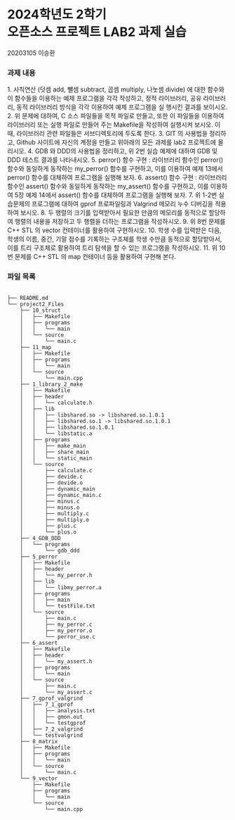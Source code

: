 <h1> 2024학년도 2학기 <br> 오픈소스 프로젝트 LAB2 과제 실습 </h1>
20203105 이승환
<h3> 과제 내용 </h3>
1. 사칙연산 (덧셈 add, 뺄셈 subtract, 곱셈 multiply, 나눗셈 divide) 에 대한 함수와 이 함수들을 이용하는 예제 프로그램을 각각 작성하고, 정적 라이브러리, 공유 라이브러리, 동적 라이브러리 방식을 각각 이용하여 예제 프로그램을 실 행시킨 결과를 보이시오. 
2. 위 문제에 대하여, C 소스 파일들을 목적 파일로 만들고, 또한 이 파일들을 이용하여 라이브러리 또는 실행 파일로 만들어 주는 Makefile을 작성하여 실행시켜 보시오. 이 때, 라이브러리 관련 파일들은 서브디렉토리에 두도록 한다. 
3. GIT 의 사용법을 정리하고, Github 사이트에 자신의 계정을 만들고 위아래의 모든 과제를 lab2 프로젝트에 올리시오. 
4. GDB 와 DDD의 사용법을 정리하고, 위 2번 실습 예제에 대하여 GDB 및 DDD 테스트 결과를 나타내시오. 
5. perror() 함수 구현 : 라이브러리 함수인 perror() 함수와 동일하게 동작하는 my_perror() 함수를 구현하고, 이를 이용하여 예제 13에서 perror() 함수를 대체하여 프로그램을 실행해 보자. 
6. assert() 함수 구현 : 라이브러리 함수인 assert() 함수와 동일하게 동작하는 my_assert() 함수를 구현하고, 이를 이용하여 5장 예제 14에서 assert() 함수를 대체하여 프로그램을 실행해 보자. 
7. 위 1-2번 실습문제의 프로그램에 대하여 gprof 프로파일링과 Valgrind 메모리 누수 디버깅을 적용하여 보시오. 
8. 두 행렬의 크기를 입력받아서 필요한 만큼의 메모리를 동적으로 할당하여 행렬의 내용을 저장하고 두 행렬을 더하는 프로그램을 작성하시오. 
9. 위 8번 문제를 C++ STL 의 vector 컨테이너를 활용하여 구현하시오. 
10. 학생 수를 입력받은 다음, 학생의 이름, 중간, 기말 점수를 기록하는 구조체를 학생 수만큼 동적으로 할당받아서, 이를 트리 구조체로 활용하여 트리 탐색을 할 수 있는 프로그램을 작성하시오. 
11. 위 10번 문제를 C++ STL 의 map 컨테이너 등을 활용하여 구현해 본다.
<br>
<h3> 파일 목록 </h1>

```

├── README.md
└── project2_Files
    ├── 10_struct
    │   ├── Makefile
    │   ├── programs
    │   │   └── main
    │   └── source
    │       └── main.c
    ├── 11_map
    │   ├── Makefile
    │   ├── programs
    │   │   └── main
    │   └── source
    │       └── main.cpp
    ├── 1_library_2_make
    │   ├── Makefile
    │   ├── header
    │   │   └── calculate.h
    │   ├── lib
    │   │   ├── libshared.so -> libshared.so.1.0.1
    │   │   ├── libshared.so.1 -> libshared.so.1.0.1
    │   │   ├── libshared.so.1.0.1
    │   │   └── libstatic.a
    │   ├── programs
    │   │   ├── make_main
    │   │   ├── share_main
    │   │   └── static_main
    │   └── source
    │       ├── calculate.c
    │       ├── devide.c
    │       ├── devide.o
    │       ├── dynamic_main
    │       ├── dynamic_main.c
    │       ├── minus.c
    │       ├── minus.o
    │       ├── multiply.c
    │       ├── multiply.o
    │       ├── plus.c
    │       └── plus.o
    ├── 4_GDB_DDD
    │   └── programs
    │       └── gdb_ddd
    ├── 5_perror
    │   ├── Makefile
    │   ├── header
    │   │   └── my_perror.h
    │   ├── lib
    │   │   └── libmy_perror.a
    │   ├── programs
    │   │   ├── main
    │   │   └── testFile.txt
    │   └── source
    │       ├── main.c
    │       ├── my_perror.c
    │       ├── my_perror.o
    │       └── perror_use.c
    ├── 6_assert
    │   ├── Makefile
    │   ├── header
    │   │   └── my_assert.h
    │   ├── programs
    │   │   └── main
    │   └── source
    │       ├── main.c
    │       └── my_assert.c
    ├── 7_gprof_valgrind
    │   ├── 7_1_gprof
    │   │   ├── analysis.txt
    │   │   ├── gmon.out
    │   │   └── testgprof
    │   ├── 7_2_valgrind
    │   └── testvalgrind
    ├── 8_matrix
    │   ├── Makefile
    │   ├── programs
    │   │   └── main
    │   └── source
    │       └── main.c
    └── 9_vector
        ├── Makefile
        ├── programs
        │   └── main
        └── source
            └── main.cpp

```
